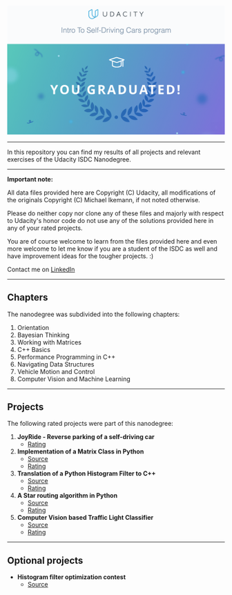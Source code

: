 ![](ISDC_Logo.png)

---

In this repository you can find my results of all projects and relevant exercises of the Udacity ISDC Nanodegree.

---

**Important note:**

All data files provided here are Copyright (C) Udacity, all modifications of the originals Copyright (C) Michael Ikemann, if not noted otherwise.

Please do neither copy nor clone any of these files and majorly with respect to Udacity's honor code do not use any of the solutions provided here in any of your rated projects.

You are of course welcome to learn from the files provided here and even more welcome to let me know if you are a student of the ISDC as well and have improvement ideas for the tougher projects. :) 

Contact me on [LinkedIn](https://www.linkedin.com/in/michael-ikemann/)

---

## Chapters ##

The nanodegree was subdivided into the following chapters:

1. Orientation
2. Bayesian Thinking
3. Working with Matrices
4. C++ Basics
5. Performance Programming in C++
6. Navigating Data Structures
7. Vehicle Motion and Control
8. Computer Vision and Machine Learning

---

## Projects ##

The following rated projects were part of this nanodegree:

1. **JoyRide - Reverse parking of a self-driving car**
    - [Rating](2_2_Project_1_JoyRide/Project_1_Review.pdf)
2. **Implementation of a Matrix Class in Python**
    - [Source](3_5_Project_2_Implement_Matrix_Class/kalman_filter_demo.ipynb)
    - [Rating](3_5_Project_2_Implement_Matrix_Class/Project_2_Review.pdf)
3. **Translation of a Python Histogram Filter to C++**
    - [Source](4_6_Project_3_Translate_Python_To_C)
    - [Rating](4_6_Project_3_Translate_Python_To_C/Project_3_Review.pdf)
4. **A Star routing algorithm in Python**
    - [Source](6_4_Project_4_Route_Planner/project_notebook.ipynb)
    - [Rating](6_4_Project_4_Route_Planner/Project_4_Review.pdf)
5. **Computer Vision based Traffic Light Classifier**
    - [Source](8_2_Project_5_Traffic_Light_Classifier/Traffic_Light_Classifier.ipynb)
    - [Rating](8_2_Project_5_Traffic_Light_Classifier/Project_5_Review.pdf)

---

## Optional projects ##

- **Histogram filter optimization contest**
    - [Source](5_3_Optimize_Histogram_Filter_Cpp)
